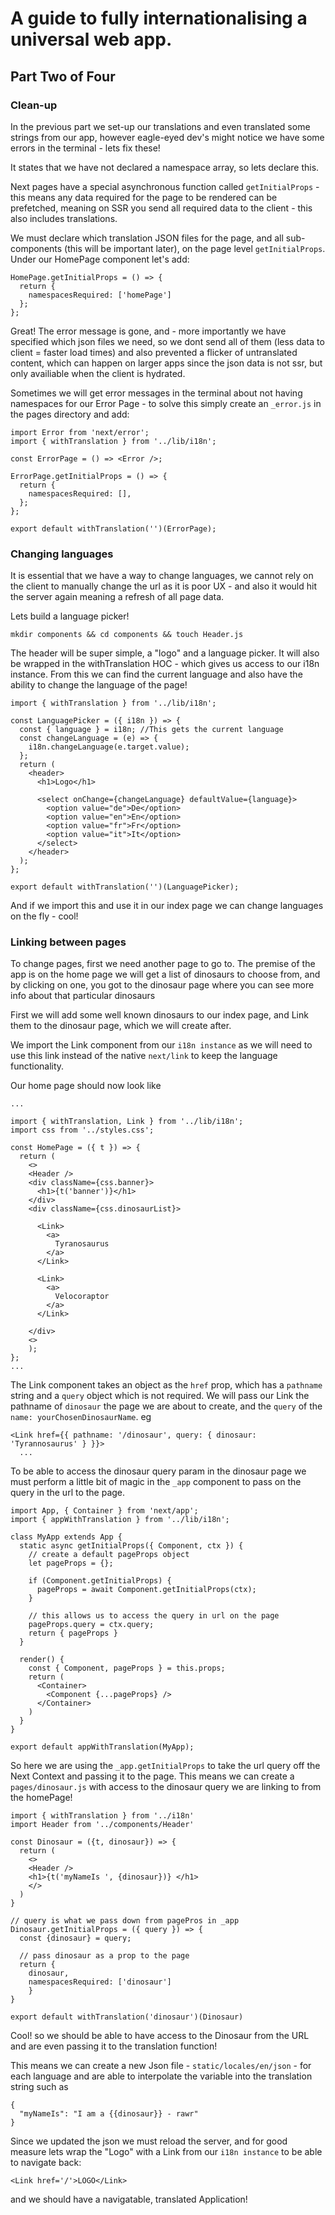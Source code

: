 # A guide to fully internationalising a universal web app.

## Part Two of Four

### Clean-up

In the previous part we set-up our translations and even translated some strings from our app, however eagle-eyed dev's might notice we have some errors in the terminal - lets fix these!

It states that we have not declared a namespace array, so lets declare this.

Next pages have a special asynchronous function called `getInitialProps` - this means any data required for the page to be rendered can be prefetched, meaning on SSR you send all required data to the client - this also includes translations.

We must declare which translation JSON files for the page, and all sub-components (this will be important later), on the page level `getInitialProps`. Under our HomePage component let's add:

```
HomePage.getInitialProps = () => {
  return {
    namespacesRequired: ['homePage']
  };
};
```

Great! The error message is gone, and - more importantly we have specified which json files we need, so we dont send all of them (less data to client = faster load times) and also prevented a flicker of untranslated content, which can happen on larger apps since the json data is not ssr, but only availiable when the client is hydrated.

Sometimes we will get error messages in the terminal about not having namespaces for our Error Page - to solve this simply create an `_error.js` in the pages directory and add:

```
import Error from 'next/error';
import { withTranslation } from '../lib/i18n';

const ErrorPage = () => <Error />;

ErrorPage.getInitialProps = () => {
  return {
    namespacesRequired: [],
  };
};

export default withTranslation('')(ErrorPage);
```

### Changing languages

It is essential that we have a way to change languages, we cannot rely on the client to manually change the url as it is poor UX - and also it would hit the server again meaning a refresh of all page data.

Lets build a language picker!

```
mkdir components && cd components && touch Header.js
```

The header will be super simple, a "logo" and a language picker. It will also be wrapped in the withTranslation HOC - which gives us access to our i18n instance. From this we can find the current language and also have the ability to change the language of the page!

```
import { withTranslation } from '../lib/i18n';

const LanguagePicker = ({ i18n }) => {
  const { language } = i18n; //This gets the current language
  const changeLanguage = (e) => {
    i18n.changeLanguage(e.target.value);
  };
  return (
    <header>
      <h1>Logo</h1>

      <select onChange={changeLanguage} defaultValue={language}>
        <option value="de">De</option>
        <option value="en">En</option>
        <option value="fr">Fr</option>
        <option value="it">It</option>
      </select>
    </header>
  );
};

export default withTranslation('')(LanguagePicker);
```

And if we import this and use it in our index page we can change languages on the fly - cool!

### Linking between pages

To change pages, first we need another page to go to. The premise of the app is on the home page we will get a list of dinosaurs to choose from, and by clicking on one, you got to the dinosaur page where you can see more info about that particular dinosaurs

First we will add some well known dinosaurs to our index page, and Link them to the dinosaur page, which we will create after.

We import the Link component from our `i18n instance` as we will need to use this link instead of the native `next/link` to keep the language functionality.

Our home page should now look like

```
...

import { withTranslation, Link } from '../lib/i18n';
import css from '../styles.css';

const HomePage = ({ t }) => {
  return (
    <>
    <Header />
    <div className={css.banner}>
      <h1>{t('banner')}</h1>
    </div>
    <div className={css.dinosaurList}>

      <Link>
        <a>
          Tyranosaurus
        </a>
      </Link>

      <Link>
        <a>
          Velocoraptor
        </a>
      </Link>

    </div>
    <>
    );
};
...
```

The Link component takes an object as the `href` prop, which has a `pathname` string and a `query` object which is not required. We will pass our Link the pathname of `dinosaur` the page we are about to create, and the `query` of the `name: yourChosenDinosaurName`. eg

```
<Link href={{ pathname: '/dinosaur', query: { dinosaur: 'Tyrannosaurus' } }}>
  ...
```

To be able to access the dinosaur query param in the dinosaur page we must perform a little bit of magic in the `_app` component to pass on the query in the url to the page.

```
import App, { Container } from 'next/app';
import { appWithTranslation } from '../lib/i18n';

class MyApp extends App {
  static async getInitialProps({ Component, ctx }) {
    // create a default pageProps object
    let pageProps = {};

    if (Component.getInitialProps) {
      pageProps = await Component.getInitialProps(ctx);
    }

    // this allows us to access the query in url on the page
    pageProps.query = ctx.query;
    return { pageProps }
  }

  render() {
    const { Component, pageProps } = this.props;
    return (
      <Container>
        <Component {...pageProps} />
      </Container>
    )
  }
}

export default appWithTranslation(MyApp);
```

So here we are using the `_app.getInitialProps` to take the url query off the Next Context and passing it to the page. This means we can create a `pages/dinosaur.js` with access to the dinosaur query we are linking to from the homePage!

```
import { withTranslation } from '../i18n'
import Header from '../components/Header'

const Dinosaur = ({t, dinosaur}) => {
  return (
    <>
    <Header />
    <h1>{t('myNameIs ', {dinosaur})} </h1>
    </>
  )
}

// query is what we pass down from pagePros in _app
Dinosaur.getInitialProps = ({ query }) => {
  const {dinosaur} = query;

  // pass dinosaur as a prop to the page
  return {
    dinosaur,
    namespacesRequired: ['dinosaur']
    }
}

export default withTranslation('dinosaur')(Dinosaur)
```

Cool! so we should be able to have access to the Dinosaur from the URL and are even passing it to the translation function!

This means we can create a new Json file - `static/locales/en/json` - for each language and are able to interpolate the variable into the translation string such as

```
{
  "myNameIs": "I am a {{dinosaur}} - rawr"
}
```

Since we updated the json we must reload the server, and for good measure lets wrap the "Logo" with a Link from our `i18n instance` to be able to navigate back:

```
<Link href='/'>LOGO</Link>
```

and we should have a navigatable, translated Application!
